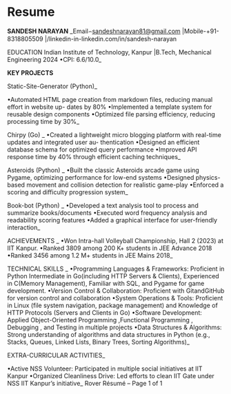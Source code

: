 # **Resume**

**SANDESH NARAYAN**
_Email⌢sandeshnarayan81@gmail.com |Mobile-+91-8318805509 |/linkedin-in-linkedin.com/in/sandesh-narayan

EDUCATION
Indian Institute of Technology, Kanpur |B.Tech, Mechanical Engineering 2024
•CPI: 6.6/10.0_


**KEY PROJECTS**

Static-Site-Generator (Python)_

•Automated HTML page creation from markdown files, reducing manual effort in website up-
dates by 80%
•Implemented a template system for reusable design components
•Optimized file parsing efficiency, reducing processing time by 30%_

Chirpy (Go)
_
•Created a lightweight micro blogging platform with real-time updates and integrated user au-
thentication
•Designed an efficient database schema for optimized query performance
•Improved API response time by 40% through efficient caching techniques_

Asteroids (Python)
_
•Built the classic Asteroids arcade game using Pygame, optimizing performance for low-end
systems
•Designed physics-based movement and collision detection for realistic game-play
•Enforced a scoring and difficulty progression system_

Book-bot (Python)
_
•Developed a text analysis tool to process and summarize books/documents
•Executed word frequency analysis and readability scoring features
•Added a graphical interface for user-friendly interaction_

ACHIEVEMENTS
_
•Won Intra-hall Volleyball Championship, Hall 2 (2023) at IIT Kanpur.
•Ranked 3809 among 200 K+ students in JEE Advance 2018
•Ranked 3456 among 1.2 M+ students in JEE Mains 2018_

TECHNICAL SKILLS
_
•Programming Languages & Frameworks: Proficient in Python Intermediate in Go(including HTTP Servers & Clients), Experienced in C(Memory Management), Familiar with SQL, and Pygame for game development.
•Version Control & Collaboration: Proficient with GitandGitHub for version control and collaboration
•System Operations & Tools: Proficient in Linux (file system navigation, package management) and Knowledge of HTTP Protocols (Servers and Clients in Go)
•Software Development: Applied Object-Oriented Programming ,Functional Programming , Debugging , and Testing in multiple projects
•Data Structures & Algorithms: Strong understanding of algorithms and data structures in Python (e.g., Stacks, Queues, Linked Lists, Binary Trees, Sorting Algorithms)_

EXTRA-CURRICULAR ACTIVITIES_

•Active NSS Volunteer: Participated in multiple social initiatives at IIT Kanpur
•Organized Cleanliness Drive: Led efforts to clean IIT Gate under NSS IIT Kanpur’s initiative_
Rover Résumé – Page 1 of 1
